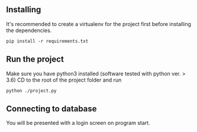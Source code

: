 ## Installing
It's recommended to create a virtualenv for the project first before installing the dependencies.

`pip install -r requirements.txt`

## Run the project
Make sure you have python3 installed (software tested with python ver. > 3.6)
CD to the root of the project folder and run

`python ./project.py`

## Connecting to database
You will be presented with a login screen on program start.